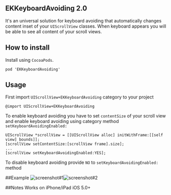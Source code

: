 ## EKKeyboardAvoiding 2.0
It's an universal solution for keyboard avoiding that automatically changes content inset of your `UIScrollView` classes. When keyboard appears you will be able to see all content of your scroll views.

## How to install
Install using `CocoaPods`. 
<pre><code>pod 'EKKeyboardAvoiding'</code></pre>

## Usage
First import `UIScrollView+EKKeyboardAvoiding` category to your project
<pre><code>@import UIScrollView+EKKeyboardAvoiding</code></pre>

To enable keyboard avoiding you have to set `contentSize` of your scroll view and enable keyboard avoiding using category method `setKeyboardAvoidingEnabled:`
<pre><code>UIScrollView *scrollView = [[UIScrollView alloc] initWithFrame:[[self view] bounds]];
[scrollView setContentSize:[scrollView frame].size];
...
[scrollView setKeyboardAvoidingEnabled:YES];
</code></pre>

To disable keyboard avoiding provide `NO` to `setKeyboardAvoidingEnabled:` method

##Example
![screenshot#1](https://github.com/kirpichenko/EKKeyboardAvoiding/raw/develop/README/screenshot_1.PNG)![screenshot#2](https://github.com/kirpichenko/EKKeyboardAvoiding/raw/develop/README/screenshot_2.PNG)

##Notes
Works on iPhone/iPad iOS 5.0+
